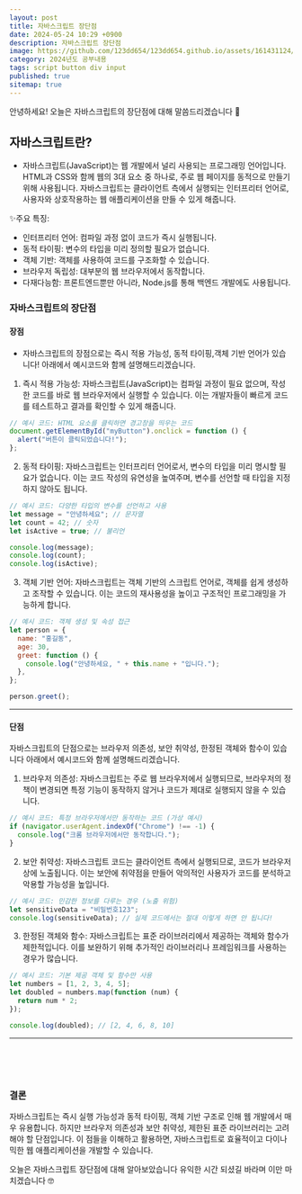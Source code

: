 ```yaml
---
layout: post
title: 자바스크립트 장단점
date: 2024-05-24 10:29 +0900
description: 자바스크립트 장단점
image: https://github.com/123dd654/123dd654.github.io/assets/161431124/3a51f90d-b46c-4c4c-8e68-6cc555926a95
category: 2024년도 공부내용
tags: script button div input
published: true
sitemap: true
---
```


안녕하세요!
오늘은 자바스크립트의 장단점에 대해 말씀드리겠습니다 🍞

## 자바스크립트란?

- 자바스크립트(JavaScript)는 웹 개발에서 널리 사용되는 프로그래밍 언어입니다.
  HTML과 CSS와 함께 웹의 3대 요소 중 하나로, 주로 웹 페이지를 동적으로 만들기 위해 사용됩니다.
  자바스크립트는 클라이언트 측에서 실행되는 인터프리터 언어로,
  사용자와 상호작용하는 웹 애플리케이션을 만들 수 있게 해줍니다.

✨주요 특징:

- 인터프리터 언어: 컴파일 과정 없이 코드가 즉시 실행됩니다.
- 동적 타이핑: 변수의 타입을 미리 정의할 필요가 없습니다.
- 객체 기반: 객체를 사용하여 코드를 구조화할 수 있습니다.
- 브라우저 독립성: 대부분의 웹 브라우저에서 동작합니다.
- 다재다능함: 프론트엔드뿐만 아니라, Node.js를 통해 백엔드 개발에도 사용됩니다.

### 자바스크립트의 장단점

#### 장점

- 자바스크립트의 장점으로는 즉시 적용 가능성, 동적 타이핑,객체 기반 언어가 있습니다!
  아래에서 예시코드와 함께 설명해드리겠습니다.

1.  즉시 적용 가능성: 자바스크립트(JavaScript)는 컴파일 과정이 필요 없으며,
    작성한 코드를 바로 웹 브라우저에서 실행할 수 있습니다.
    이는 개발자들이 빠르게 코드를 테스트하고 결과를 확인할 수 있게 해줍니다.

```javascript
// 예시 코드: HTML 요소를 클릭하면 경고창을 띄우는 코드
document.getElementById("myButton").onclick = function () {
  alert("버튼이 클릭되었습니다!");
};
```

2.  동적 타이핑: 자바스크립트는 인터프리터 언어로서, 변수의 타입을 미리 명시할 필요가 없습니다.
    이는 코드 작성의 유연성을 높여주며, 변수를 선언할 때 타입을 지정하지 않아도 됩니다.

```javascript
// 예시 코드: 다양한 타입의 변수를 선언하고 사용
let message = "안녕하세요"; // 문자열
let count = 42; // 숫자
let isActive = true; // 불리언

console.log(message);
console.log(count);
console.log(isActive);
```

3.  객체 기반 언어: 자바스크립트는 객체 기반의 스크립트 언어로, 객체를 쉽게 생성하고 조작할 수 있습니다.
    이는 코드의 재사용성을 높이고 구조적인 프로그래밍을 가능하게 합니다.

```javascript
// 예시 코드: 객체 생성 및 속성 접근
let person = {
  name: "홍길동",
  age: 30,
  greet: function () {
    console.log("안녕하세요, " + this.name + "입니다.");
  },
};

person.greet();
```

---

#### 단점

자바스크립트의 단점으로는 브라우저 의존성, 보안 취약성, 한정된 객체와 함수이 있습니다
아래에서 예시코드와 함께 설명해드리겠습니다.

1.  브라우저 의존성: 자바스크립트는 주로 웹 브라우저에서 실행되므로,
    브라우저의 정책이 변경되면 특정 기능이 동작하지 않거나 코드가 제대로 실행되지 않을 수 있습니다.

```javascript
// 예시 코드: 특정 브라우저에서만 동작하는 코드 (가상 예시)
if (navigator.userAgent.indexOf("Chrome") !== -1) {
  console.log("크롬 브라우저에서만 동작합니다.");
}
```

2.  보안 취약성: 자바스크립트 코드는 클라이언트 측에서 실행되므로, 코드가 브라우저 상에 노출됩니다.
    이는 보안에 취약점을 만들어 악의적인 사용자가 코드를 분석하고 악용할 가능성을 높입니다.

```javascript
// 예시 코드: 민감한 정보를 다루는 경우 (노출 위험)
let sensitiveData = "비밀번호123";
console.log(sensitiveData); // 실제 코드에서는 절대 이렇게 하면 안 됩니다!
```

3.  한정된 객체와 함수: 자바스크립트는 표준 라이브러리에서 제공하는 객체와 함수가 제한적입니다.
    이를 보완하기 위해 추가적인 라이브러리나 프레임워크를 사용하는 경우가 많습니다.

```javascript
// 예시 코드: 기본 제공 객체 및 함수만 사용
let numbers = [1, 2, 3, 4, 5];
let doubled = numbers.map(function (num) {
  return num * 2;
});

console.log(doubled); // [2, 4, 6, 8, 10]
```

---

<br />
<br />
<br />

### 결론

자바스크립트는 즉시 실행 가능성과 동적 타이핑, 객체 기반 구조로 인해 웹 개발에서 매우 유용합니다.
하지만 브라우저 의존성과 보안 취약성, 제한된 표준 라이브러리는 고려해야 할 단점입니다.
이 점들을 이해하고 활용하면, 자바스크립트로 효율적이고 다이나믹한 웹 애플리케이션을 개발할 수 있습니다.

오늘은 자바스크립트 장단점에 대해 알아보았습니다 유익한 시간 되셨길 바라며 이만 마치겠습니다 🤓
